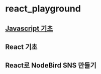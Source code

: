 # react_playground

## [Javascript 기초](https://github.com/yeoseon/javascript_playground)

## React 기초

## React로 NodeBird SNS 만들기
